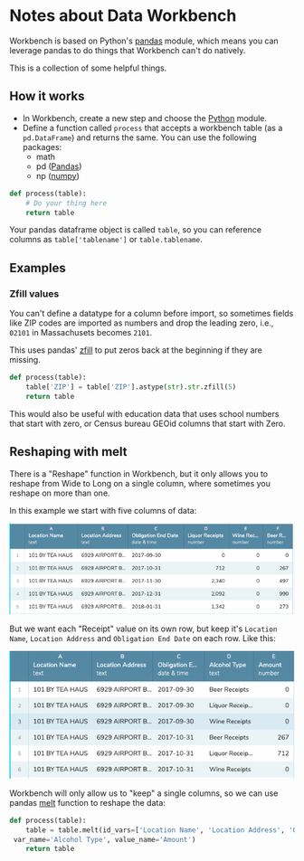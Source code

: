 # Notes about Data Workbench

Workbench is based on Python's [pandas]() module, which means you can leverage pandas to do things that Workbench can't do natively.

This is a collection of some helpful things.

## How it works

- In Workbench, create a new step and choose the [Python](http://help.workbenchdata.com/en/articles/1484226-python-editor) module.
- Define a function called `process` that accepts a workbench table (as a `pd.DataFrame`) and returns the same. You can use the following packages:
  - math
  - pd ([Pandas](https://pandas.pydata.org/pandas-docs/stable/reference/index.html))
  - np ([numpy](https://docs.scipy.org/doc/numpy/reference/routines.html))

```python
def process(table):
    # Do your thing here
    return table
```

Your pandas dataframe object is called `table`, so you can reference columns as `table['tablename']` or `table.tablename`.

## Examples

### Zfill values

You can't define a datatype for a column before import, so sometimes fields like ZIP codes are imported as numbers and drop the leading zero, i.e., `02101` in Massachusets becomes `2101`.

This uses pandas' [zfill](https://pandas.pydata.org/pandas-docs/stable/reference/api/pandas.Series.str.zfill.html) to put zeros back at the beginning if they are missing.

```python
def process(table):
    table['ZIP'] = table['ZIP'].astype(str).str.zfill(5)
    return table
```

This would also be useful with education data that uses school numbers that start with zero, or Census bureau GEOid columns that start with Zero.

## Reshaping with melt

There is a "Reshape" function in Workbench, but it only allows you to reshape from Wide to Long on a single column, where sometimes you reshape on more than one.

In this example we start with five columns of data:

![6 cols](images/wb-6cols.png)

But we want each "Receipt" value on its own row, but keep it's `Location Name`, `Location Address` and `Obligation End Date` on each row. Like this:

![melted](images/wb-melted.png)

Workbench will only allow us to "keep" a single columns, so we can use pandas [melt](https://pandas.pydata.org/pandas-docs/stable/reference/api/pandas.melt.html) function to reshape the data:

```python
def process(table):
    table = table.melt(id_vars=['Location Name', 'Location Address', 'Obligation End Date'], value_vars=['Liquor Receipts', 'Wine Receipts', 'Beer Receipts'],
 var_name='Alcohol Type', value_name='Amount')
    return table
```
